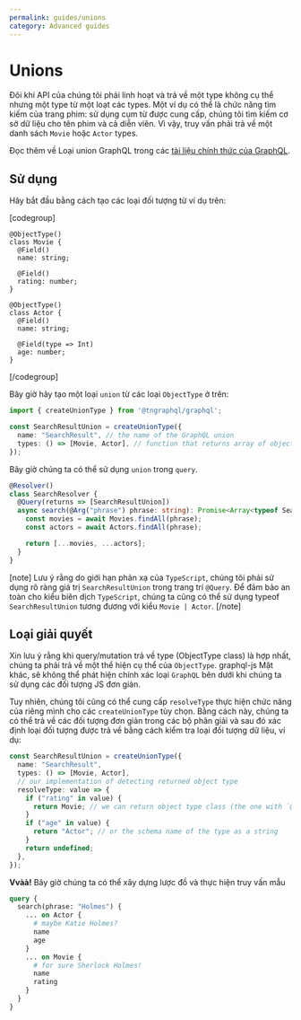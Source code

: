 ```yaml
---
permalink: guides/unions
category: Advanced guides
---
```


# Unions

Đôi khi API của chúng tôi phải linh hoạt và trả về một type không cụ thể 
nhưng một type từ một loạt các types. 
Một ví dụ có thể là chức năng tìm kiếm của trang phim: sử dụng cụm từ được cung cấp, 
chúng tôi tìm kiếm cơ sở dữ liệu cho tên phim và cả diễn viên.
Vì vậy, truy vấn phải trả về một danh sách  `Movie` hoặc `Actor` types.

Đọc thêm về Loại union GraphQL trong các [tài liệu chính thức của GraphQL](https://graphql.org/learn/schema/#union-types).

## Sử dụng

Hãy bắt đầu bằng cách tạo các loại đối tượng từ ví dụ trên:


[codegroup]

```ts{}{Movie}
@ObjectType()
class Movie {
  @Field()
  name: string;

  @Field()
  rating: number;
}
```

```ts{}{Actor}
@ObjectType()
class Actor {
  @Field()
  name: string;

  @Field(type => Int)
  age: number;
}
```

[/codegroup]

Bây giờ hãy tạo một loại `union` từ các loại `ObjectType` ở trên:

```ts
import { createUnionType } from '@tngraphql/graphql';

const SearchResultUnion = createUnionType({
  name: "SearchResult", // the name of the GraphQL union
  types: () => [Movie, Actor], // function that returns array of object types classes
});
```

Bây giờ chúng ta có thể sử dụng `union` trong `query`. 
```ts
@Resolver()
class SearchResolver {
  @Query(returns => [SearchResultUnion])
  async search(@Arg("phrase") phrase: string): Promise<Array<typeof SearchResultUnion>> {
    const movies = await Movies.findAll(phrase);
    const actors = await Actors.findAll(phrase);

    return [...movies, ...actors];
  }
}
```
[note]
Lưu ý rằng do giới hạn phản xạ của `TypeScript`, 
chúng tôi phải sử dụng rõ ràng giá trị `SearchResultUnion` trong trang trí `@Query`. 
Để đảm bảo an toàn cho kiểu biên dịch `TypeScript`,
chúng ta cũng có thể sử dụng typeof `SearchResultUnion` tương đương với kiểu `Movie | Actor`.
[/note]

## Loại giải quyết

Xin lưu ý rằng khi query/mutation trả về type (ObjectType class) là hợp nhất, 
chúng ta phải trả về một thể hiện cụ thể của `ObjectType`. graphql-js
Mặt khác, sẽ không thể phát hiện chính xác loại `GraphQL` bên dưới khi chúng ta 
sử dụng các đối tượng JS đơn giản.

Tuy nhiên, chúng tôi cũng có thể cung cấp `resolveType` thực hiện chức năng của riêng mình 
cho các `createUnionType` tùy chọn. 
Bằng cách này, chúng ta có thể trả về các đối tượng đơn giản trong các bộ phân giải 
và sau đó xác định loại đối tượng được trả về bằng cách kiểm tra loại đối tượng dữ liệu, ví dụ:

```ts
const SearchResultUnion = createUnionType({
  name: "SearchResult",
  types: () => [Movie, Actor],
  // our implementation of detecting returned object type
  resolveType: value => {
    if ("rating" in value) {
      return Movie; // we can return object type class (the one with `@ObjectType()`)
    }
    if ("age" in value) {
      return "Actor"; // or the schema name of the type as a string
    }
    return undefined;
  },
});
```

**Vvàà!** Bây giờ chúng ta có thể xây dựng lược đồ và thực hiện truy vấn mẫu

```graphql
query {
  search(phrase: "Holmes") {
    ... on Actor {
      # maybe Katie Holmes?
      name
      age
    }
    ... on Movie {
      # for sure Sherlock Holmes!
      name
      rating
    }
  }
}
```
